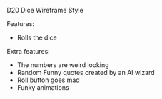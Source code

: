 D20 Dice Wireframe Style

Features:
-  Rolls the dice

Extra features:
-  The numbers are weird looking
-  Random Funny quotes created by an AI wizard
-  Roll button goes mad
-  Funky animations

